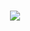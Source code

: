 ### <h1 align="center"> <a href="https://sunguoqi.com/"> <img src="https://readme-typing-svg.herokuapp.com/?lines=你好!谢谢！小笼包！再见！&center=true&size=27"> </a> </h1>

<!--
**VincentCroft/VincentCroft** is a ✨ _special_ ✨ repository because its `README.md` (this file) appears on your GitHub profile.

Here are some ideas to get you started:

- 🔭 I’m currently working on ...
- 🌱 I’m currently learning ...
- 👯 I’m looking to collaborate on ...
- 🤔 I’m looking for help with ...
- 💬 Ask me about ...
- 📫 How to reach me: ...
- 😄 Pronouns: ...
- ⚡ Fun fact: ...
-->
